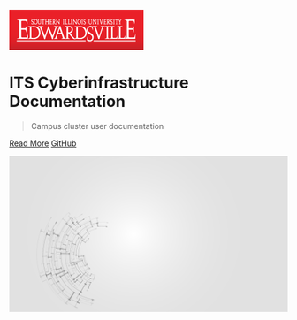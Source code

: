 ![logo](_media/logo.png)

# ITS Cyberinfrastructure Documentation

> Campus cluster user documentation

[Read More](#user-guides)
[GitHub](https://github.com/SIUE-ITS/cluster-docs/)

![](_media/bg.png)

<!-- ![color](#fff0f0) -->
